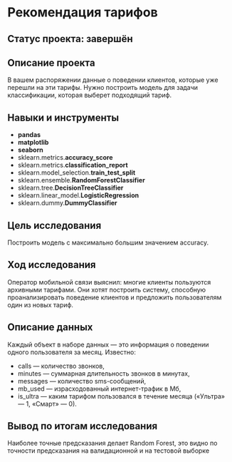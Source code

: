 # Рекомендация тарифов

## Статус проекта: завершён

## Описание проекта

В вашем распоряжении данные о поведении клиентов, которые уже перешли на эти тарифы. Нужно построить модель для задачи классификации, которая выберет подходящий тариф. 

## Навыки и инструменты

- **pandas**
- **matplotlib**
- **seaborn**
- sklearn.metrics.**accuracy_score**
- sklearn.metrics.**classification_report**
- sklearn.model_selection.**train_test_split**
- sklearn.ensemble.**RandomForestClassifier**
- sklearn.tree.**DecisionTreeClassifier**
- sklearn.linear_model.**LogisticRegression**
- sklearn.dummy.**DummyClassifier**

## Цель исследования

Построить модель с максимально большим значением accuracy. 

## Ход исследования

Оператор мобильной связи выяснил: многие клиенты пользуются архивными тарифами. Они хотят построить систему, способную проанализировать поведение клиентов и предложить пользователям один из новых тариф.

## Описание данных

Каждый объект в наборе данных — это информация о поведении одного пользователя за месяц. Известно:
- сalls — количество звонков,
- minutes — суммарная длительность звонков в минутах,
- messages — количество sms-сообщений,
- mb_used — израсходованный интернет-трафик в Мб,
- is_ultra — каким тарифом пользовался в течение месяца («Ультра» — 1, «Смарт» — 0).

## Вывод по итогам исследования
Наиболее точные предсказания делает Random Forest, это видно по точности предсказания на валидационной и на тестовой выборке
